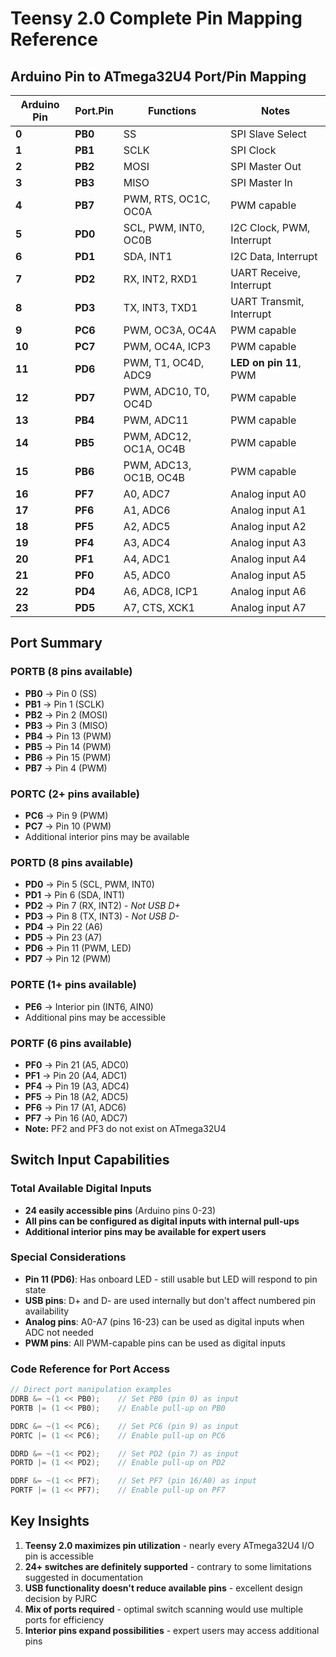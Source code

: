 # Teensy 2.0 Complete Pin Mapping Reference

## Arduino Pin to ATmega32U4 Port/Pin Mapping

| Arduino Pin | Port.Pin | Functions | Notes |
|-------------|----------|-----------|-------|
| **0** | **PB0** | SS | SPI Slave Select |
| **1** | **PB1** | SCLK | SPI Clock |
| **2** | **PB2** | MOSI | SPI Master Out |
| **3** | **PB3** | MISO | SPI Master In |
| **4** | **PB7** | PWM, RTS, OC1C, OC0A | PWM capable |
| **5** | **PD0** | SCL, PWM, INT0, OC0B | I2C Clock, PWM, Interrupt |
| **6** | **PD1** | SDA, INT1 | I2C Data, Interrupt |
| **7** | **PD2** | RX, INT2, RXD1 | UART Receive, Interrupt |
| **8** | **PD3** | TX, INT3, TXD1 | UART Transmit, Interrupt |
| **9** | **PC6** | PWM, OC3A, OC4A | PWM capable |
| **10** | **PC7** | PWM, OC4A, ICP3 | PWM capable |
| **11** | **PD6** | PWM, T1, OC4D, ADC9 | **LED on pin 11**, PWM |
| **12** | **PD7** | PWM, ADC10, T0, OC4D | PWM capable |
| **13** | **PB4** | PWM, ADC11 | PWM capable |
| **14** | **PB5** | PWM, ADC12, OC1A, OC4B | PWM capable |
| **15** | **PB6** | PWM, ADC13, OC1B, OC4B | PWM capable |
| **16** | **PF7** | A0, ADC7 | Analog input A0 |
| **17** | **PF6** | A1, ADC6 | Analog input A1 |
| **18** | **PF5** | A2, ADC5 | Analog input A2 |
| **19** | **PF4** | A3, ADC4 | Analog input A3 |
| **20** | **PF1** | A4, ADC1 | Analog input A4 |
| **21** | **PF0** | A5, ADC0 | Analog input A5 |
| **22** | **PD4** | A6, ADC8, ICP1 | Analog input A6 |
| **23** | **PD5** | A7, CTS, XCK1 | Analog input A7 |

## Port Summary

### PORTB (8 pins available)
- **PB0** → Pin 0 (SS)
- **PB1** → Pin 1 (SCLK) 
- **PB2** → Pin 2 (MOSI)
- **PB3** → Pin 3 (MISO)
- **PB4** → Pin 13 (PWM)
- **PB5** → Pin 14 (PWM)
- **PB6** → Pin 15 (PWM)
- **PB7** → Pin 4 (PWM)

### PORTC (2+ pins available)
- **PC6** → Pin 9 (PWM)
- **PC7** → Pin 10 (PWM)
- Additional interior pins may be available

### PORTD (8 pins available)
- **PD0** → Pin 5 (SCL, PWM, INT0)
- **PD1** → Pin 6 (SDA, INT1)
- **PD2** → Pin 7 (RX, INT2) - *Not USB D+*
- **PD3** → Pin 8 (TX, INT3) - *Not USB D-*
- **PD4** → Pin 22 (A6)
- **PD5** → Pin 23 (A7)
- **PD6** → Pin 11 (PWM, LED)
- **PD7** → Pin 12 (PWM)

### PORTE (1+ pins available)
- **PE6** → Interior pin (INT6, AIN0)
- Additional pins may be accessible

### PORTF (6 pins available)
- **PF0** → Pin 21 (A5, ADC0)
- **PF1** → Pin 20 (A4, ADC1)
- **PF4** → Pin 19 (A3, ADC4)
- **PF5** → Pin 18 (A2, ADC5)
- **PF6** → Pin 17 (A1, ADC6)
- **PF7** → Pin 16 (A0, ADC7)
- **Note:** PF2 and PF3 do not exist on ATmega32U4

## Switch Input Capabilities

### Total Available Digital Inputs
- **24 easily accessible pins** (Arduino pins 0-23)
- **All pins can be configured as digital inputs with internal pull-ups**
- **Additional interior pins may be available for expert users**

### Special Considerations
- **Pin 11 (PD6)**: Has onboard LED - still usable but LED will respond to pin state
- **USB pins**: D+ and D- are used internally but don't affect numbered pin availability
- **Analog pins**: A0-A7 (pins 16-23) can be used as digital inputs when ADC not needed
- **PWM pins**: All PWM-capable pins can be used as digital inputs

### Code Reference for Port Access
```c
// Direct port manipulation examples
DDRB &= ~(1 << PB0);    // Set PB0 (pin 0) as input
PORTB |= (1 << PB0);    // Enable pull-up on PB0

DDRC &= ~(1 << PC6);    // Set PC6 (pin 9) as input  
PORTC |= (1 << PC6);    // Enable pull-up on PC6

DDRD &= ~(1 << PD2);    // Set PD2 (pin 7) as input
PORTD |= (1 << PD2);    // Enable pull-up on PD2

DDRF &= ~(1 << PF7);    // Set PF7 (pin 16/A0) as input
PORTF |= (1 << PF7);    // Enable pull-up on PF7
```

## Key Insights
1. **Teensy 2.0 maximizes pin utilization** - nearly every ATmega32U4 I/O pin is accessible
2. **24+ switches are definitely supported** - contrary to some limitations suggested in documentation
3. **USB functionality doesn't reduce available pins** - excellent design decision by PJRC
4. **Mix of ports required** - optimal switch scanning would use multiple ports for efficiency
5. **Interior pins expand possibilities** - expert users may access additional pins